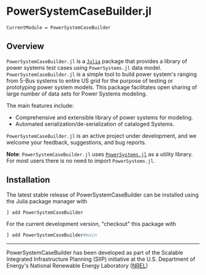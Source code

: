 # PowerSystemCaseBuilder.jl

```@meta
CurrentModule = PowerSystemCaseBuilder
```

## Overview

`PowerSystemCaseBuilder.jl` is a [`Julia`](http://www.julialang.org) package that provides a library
of power systems test cases using `PowerSystems.jl` data model. `PowerSystemCaseBuilder.jl` is a
simple tool to build power system's ranging from 5-Bus systems to entire US grid for the purpose
of testing or prototyping power system models. This package facilitates open sharing of large number of data sets for Power Systems modeling.

The main features include:

- Comprehensive and extensible library of power systems for modeling.
- Automated serialization/de-serialization of cataloged Systems.


`PowerSystemCaseBuilder.jl` is an active project under development, and we welcome your feedback,
suggestions, and bug reports.

**Note**: `PowerSystemCaseBuilder.jl` uses [`PowerSystems.jl`](https://github.com/NREL-Sienna/PowerSystems.jl)
as a utility library. For most users there is no need to import `PowerSystems.jl`.

## Installation

The latest stable release of PowerSystemCaseBuilder can be installed using the Julia package manager with

```julia
] add PowerSystemCaseBuilder
```

For the current development version, "checkout" this package with

```julia
] add PowerSystemCaseBuilder#main
```

------------
PowerSystemCaseBuilder has been developed as part of the Scalable Integrated Infrastructure Planning
(SIIP) initiative at the U.S. Department of Energy's National Renewable Energy
Laboratory ([NREL](https://www.nrel.gov/))
